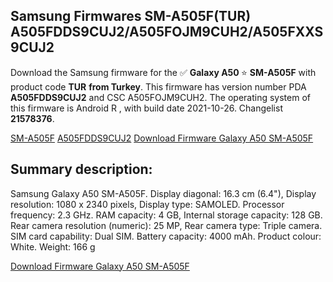 <h2>Samsung Firmwares SM-A505F(TUR) A505FDDS9CUJ2/A505FOJM9CUH2/A505FXXS9CUJ2</h2>
Download the Samsung firmware for the ✅ <strong>Galaxy A50 </strong> ⭐ <strong>SM-A505F</strong> with product code <strong>TUR</strong> <strong> from Turkey</strong>. This firmware has version number PDA <strong>A505FDDS9CUJ2</strong> and CSC A505FOJM9CUH2. The operating system of this firmware is Android R , with build date 2021-10-26. Changelist <strong>21578376</strong>.


[SM-A505F](https://samfirm.shop/samsung/model/SM-A505F)
[A505FDDS9CUJ2](https://samfirm.shop/samsung/pda/A505FDDS9CUJ2)
[Download Firmware Galaxy A50 SM-A505F](https://samfirm.shop/samsung/firmware/468572)
<h2>Summary description:</h2>
<p>Samsung Galaxy A50 SM-A505F. Display diagonal: 16.3 cm (6.4"), Display resolution: 1080 x 2340 pixels, Display type: SAMOLED. Processor frequency: 2.3 GHz. RAM capacity: 4 GB, Internal storage capacity: 128 GB. Rear camera resolution (numeric): 25 MP, Rear camera type: Triple camera. SIM card capability: Dual SIM. Battery capacity: 4000 mAh. Product colour: White. Weight: 166 g</p>


[Download Firmware Galaxy A50 SM-A505F](https://samfirm.shop/samsung/firmware/468572)
